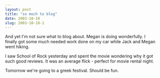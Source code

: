 ```yaml
---
layout: post
title: "so much to blog"
date: 2003-10-10
slug: 2003-10-10-1
---
```


And yet I&apos;m not sure what to blog about.  Megan is doing wonderfully.  I finally got some much needed work done on my car while Jack and Megan went hiking.

I saw School of Rock yesterday and spent the movie wondering why it got such good reviews.  It was an average flick - perfect for movie rental night.

Tomorrow we&apos;re going to a greek festival.  Should be fun.

